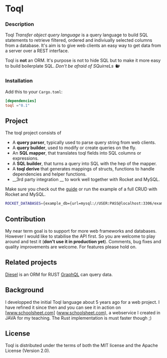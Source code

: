# Toql

### Description
Toql *Transfer object query language* is a query language to build SQL statements to retrieve filtered, ordered and indiviually selected columns from a database. It's aim is to give web clients an easy way to get data from a server over a REST interface.

Toql is **not** an ORM. It's purpose is not to hide SQL but to make it more easy to build boilerplate SQL. *Don't be afraid of SQuirreLs 🐿️*

### Installation

Add this to your `Cargo.toml`:

```toml
[dependencies]
toql ="0.1"
```

## Project

The toql project consists of 

* A __query parser__, typically used to parse query string from web clients.
* A __query builder__, used to modify or create queries on the fly.
* An __SQL mapper__, that translates toql fields into SQL columns or expressions.
* A __SQL builder__, that turns a query into SQL with the hep of the mapper.
* A __toql derive__ that generates mappings of structs, functions to handle dependencies and helper functions.
* __3rd party integration __  to work well together with Rocket and MySQL.

Make sure you check out the [guide](http://github.com/roy-ganz/toql/guide/index.html) or run the example of a full CRUD with Rocket and MySQL. 

```bash
ROCKET_DATABASES={example_db={url=mysql://USER:PASS@localhost:3306/example_db}} cargo +nightly run --example crud_rocket_mysql
```


## Contribution
My near term goal is to support for more web frameworks and databases. However I would like to stabilise the API first. So you are welcome to play around and test it (**don't use it in production yet**). Comments, bug fixes and quality improvements are welcome. For features please hold on.

## Related projects
[Diesel](www.http://diesel.rs/) is an  ORM for RUST
[GraphQL](https://github.com/graphql-rust) can query data.

## Background

I developped the initial Toql language about 5 years ago for a web project. I have refined it since then and you can see it in action on [www.schoolsheet.com] (www.schoolsheet.com), a webservice I created in JAVA for my teaching. The Rust implementation is must faster though ;)


## License

Toql is distributed under the terms of both the MIT license and the
Apache License (Version 2.0).

